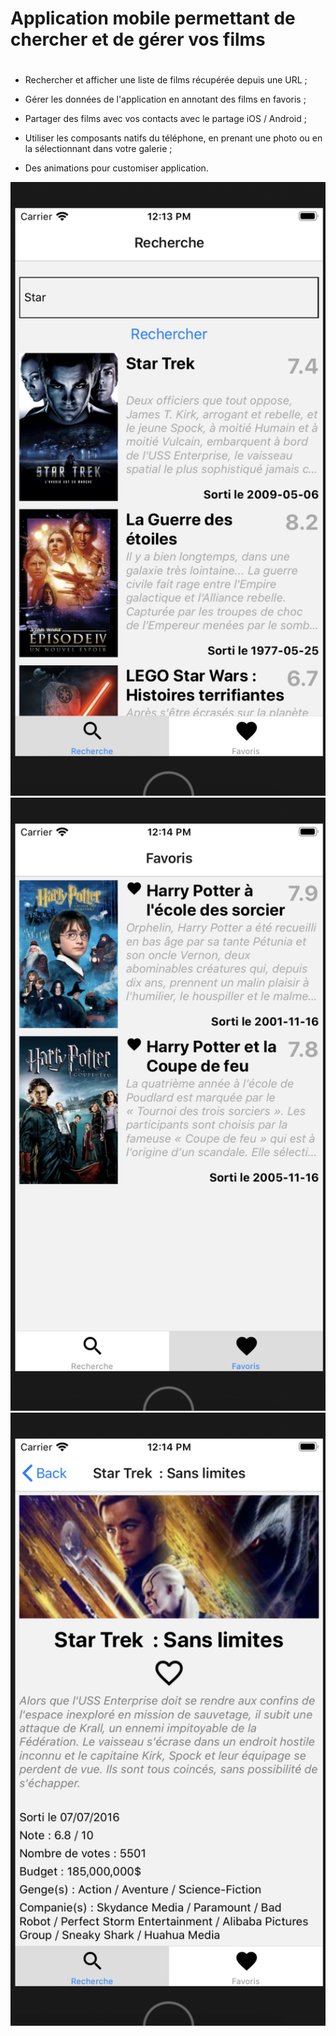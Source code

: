 #  Application mobile permettant de chercher et de gérer vos films
# # 
- Rechercher et afficher une liste de films récupérée depuis une URL ;

- Gérer les données de l'application en annotant des films en favoris ;

- Partager des films avec vos contacts avec le partage iOS / Android ;

- Utiliser les composants natifs du téléphone, en prenant une photo ou en la sélectionnant dans votre galerie ;

- Des animations pour customiser application.



![Screenshot](./assets/git_search.png)
![Screenshot](./assets/git_favorite.png)
![Screenshot](./assets/git_detail.png)